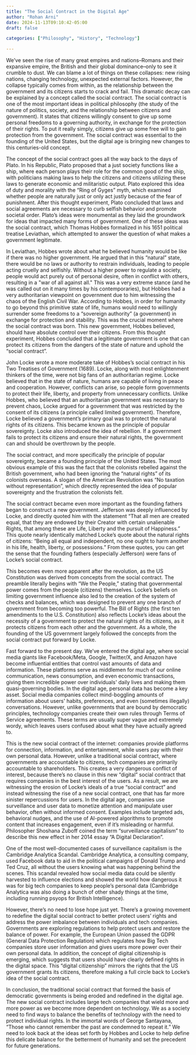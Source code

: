```yaml
---
title: "The Social Contract in the Digital Age"
author: "Rohan Arni"
date: 2024-11-13T09:10:42-05:00
draft: false

categories: ["Philosophy", "History", "Technology"] 

---
```


We’ve seen the rise of many great empires and nations–Romans and their expansive empire, the British and their global dominance–only to see it crumble to dust. We can blame a lot of things on these collapses: new rising nations, changing technology, unexpected external factors. However, the collapse typically comes from within, as the relationship between the government and its citizens starts to crack and fail. This dramatic decay can be explained by a concept called the social contract. The social contract is one of the most important ideas in political philosophy (the study of the nature of politics, society, and the relationship between citizens and government). It states that citizens willingly consent to give up some personal freedoms to a governing authority, in exchange for the protection of their rights. To put it really simply, citizens give up some free will to gain protection from the government. The social contract was essential to the founding of the United States, but the digital age is bringing new changes to this centuries-old concept.

The concept of the social contract goes all the way back to the days of Plato. In his Republic, Plato proposed that a just society functions like a ship, where each person plays their role for the common good of the ship, with politicians making laws to help the citizens and citizens utilizing these laws to generate economic and militaristic output.  Plato explored this idea of duty and morality with the “Ring of Gyges” myth, which examined whether people are naturally just or only act justly because of the fear of punishment. After this thought experiment, Plato concluded that laws and social agreements are necessary to curb selfish behavior and promote societal order. Plato’s ideas were monumental as they laid the groundwork for ideas that impacted many forms of government. One of these ideas was the social contract, which Thomas Hobbes formalized in his 1651 political treatise Leviathan, which attempted to answer the question of what makes a government legitimate. 

In Leviathan, Hobbes wrote about what he believed humanity would be like if there was no higher government. He argued that in this “natural” state, there would be no laws or authority to restrain individuals, leading to people acting cruelly and selfishly. Without a higher power to regulate a society, people would act purely out of personal desire, often in conflict with others, resulting in a "war of all against all." This was a very extreme stance (and he was called out on it many times by his contemporaries), but Hobbes had a very authoritarian viewpoint on government due to him witnessing the chaos of the English Civil War. According to Hobbes, in order for humanity to go beyond this primitive state of life, humans would need to willingly surrender some freedoms to a “sovereign authority” (a government) in exchange for protection and stability. This was the crucial moment where the social contract was born. This new government, Hobbes believed, should have absolute control over their citizens. From this thought experiment, Hobbes concluded that a legitimate government is one that can protect its citizens from the dangers of the state of nature and uphold the “social contract”. 

John Locke wrote a more moderate take of Hobbes’s social contract in his Two Treatises of Government (1689). Locke, along with most enlightenment thinkers of the time, were not big fans of an authoritarian regime. Locke believed that in the state of nature, humans are capable of living in peace and cooperation. However, conflicts can arise, so people form governments to protect their life, liberty, and property from unnecessary conflicts. Unlike Hobbes, who believed that an authoritarian government was necessary to prevent chaos, Locke argued for a government that was restricted by the consent of its citizens (a principle called limited government). Therefore, Locke believed a government’s primary goal was to protect the natural rights of its citizens. This became known as the principle of popular sovereignty. Locke also introduced the idea of rebellion. If a government fails to protect its citizens and ensure their natural rights, the government can and should be overthrown by the people. 

The social contract, and more specifically the principle of popular sovereignty, became a founding principle of the United States. The most obvious example of this was the fact that the colonists rebelled against the British government, who had been ignoring the “natural rights” of its colonists overseas. A slogan of the American Revolution was “No taxation without representation”, which directly represented the idea of popular sovereignty and the frustration the colonists felt.

The social contract became even more important as the founding fathers began to construct a new government. Jefferson was deeply influenced by Locke, and directly quoted him with the statement “That all men are created equal, that they are endowed by their Creator with certain unalienable Rights, that among these are Life, Liberty and the pursuit of Happiness.” This quote nearly identically matched Locke’s quote about the natural rights of citizens: “Being all equal and independent, no one ought to harm another in his life, health, liberty, or possessions.” From these quotes, you can get the sense that the founding fathers (especially Jefferson) were fans of Locke’s social contract. 

This becomes even more apparent after the revolution, as the US Constitution was derived from concepts from the social contract. The preamble literally begins with “We the People,” stating that governmental power comes from the people (citizens) themselves. Locke’s beliefs on limiting government influence also led to the creation of the system of checks and balances, which was designed to prevent any one branch of government from becoming too powerful. The Bill of Rights (the first ten amendments to the U.S. Constitution) also reflects Locke’s ideas about the necessity of a government to protect the natural rights of its citizens, as it protects citizens from each other and the government. As a whole, the founding of the US government largely followed the concepts from the social contract put forward by Locke. 

Fast forward to the present day. We’ve entered the digital age, where social media giants like Facebook/Meta, Google, Twitter/X, and Amazon have become influential entities that control vast amounts of data and information. These platforms serve as middlemen for much of our online communication, news consumption, and even economic transactions, giving them incredible power over individuals' daily lives and making them quasi-governing bodies. In the digital age, personal data has become a key asset. Social media companies collect mind-boggling amounts of information about users' habits, preferences, and even (sometimes illegally) conversations. However, unlike governments that are bound by democratic principles, technology companies create their own rules through Terms of Service agreements. These terms are usually super vague and extremely wordy, which leaves users confused about what they have actually agreed to.

This is the new social contract of the internet: companies provide platforms for connection, information, and entertainment, while users pay with their own personal data. However, unlike a traditional social contract, where governments are accountable to citizens, tech companies are primarily accountable to shareholders. This creates a very dangerous conflict of interest, because there’s no clause in this new “digital” social contract that requires companies in the best interest of the users. As a result, we are witnessing the erosion of Locke’s ideals of a true “social contract” and instead witnessing the rise of a new social contract, one that has far more sinister repercussions for users. In the digital age, companies use surveillance and user data to monetize attention and manipulate user behavior, often without informed consent. Examples include targeted ads, behavioral nudges, and the use of AI-powered algorithms to promote content that increases engagement, even if it’s misleading or harmful. Philosopher Shoshana Zuboff coined the term “surveillance capitalism” to describe this new effect in her 2014 essay “A Digital Declaration”.  

One of the most well-documented cases of surveillance capitalism is the Cambridge Analytica Scandal. Cambridge Analytica, a consulting company, used Facebook data to aid in the political campaigns of Donald Trump and Ted Cruz, all without the users knowing what was happening behind the scenes. This scandal revealed how social media data could be silently harvested to influence elections and showed the world how dangerous it was for big tech companies to keep people’s personal data (Cambridge Analytica was also doing a bunch of other shady things at the time, including running psyops for British Intelligence).

However, there’s no need to lose hope just yet. There’s a growing movement to redefine the digital social contract to better protect users’ rights and address the power imbalance between individuals and tech companies. Governments are exploring regulations to help protect users and restore the balance of power. For example, the European Union passed the GDPR (General Data Protection Regulation) which regulates how Big Tech companies store user information and gives users more power over their own personal data. In addition, the concept of digital citizenship is emerging, which suggests that users should have clearly defined rights in the digital space. This “digital citizenship” mirrors the rights that the US government grants its citizens, therefore making a full circle back to Locke’s idea of the social contract.

In conclusion, the traditional social contract that formed the basis of democratic governments is being eroded and redefined in the digital age. The new social contract includes large tech companies that wield more and more power as we become more dependent on technology. We as a society need to find ways to balance the benefits of technology with the need to protect individual rights. In the immortal words of George Santayana, “Those who cannot remember the past are condemned to repeat it.” We need to look back at the ideas set forth by Hobbes and Locke to help define this delicate balance for the betterment of humanity and set the precedent for future generations.
